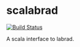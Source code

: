 scalabrad
=========

[![Build Status](https://secure.travis-ci.org/maffoo/scalabrad.png)](http://travis-ci.org/maffoo/scalabrad)

A scala interface to labrad.
